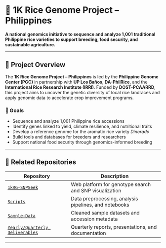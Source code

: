 # 🌾 1K Rice Genome Project – Philippines

**A national genomics initiative to sequence and analyze 1,001 traditional Philippine rice varieties to support breeding, food security, and sustainable agriculture.**

---

## 📘 Project Overview

The **1K Rice Genome Project – Philippines** is led by the **Philippine Genome Center (PGC)** in partnership with **UP Los Baños**, **DA-PhilRice**, and the **International Rice Research Institute (IRRI)**. Funded by **DOST-PCAARRD**, this project aims to uncover the genetic diversity of local rice landraces and apply genomic data to accelerate crop improvement programs.

### 🎯 Goals

- Sequence and analyze 1,001 Philippine rice accessions
- Identify genes linked to yield, climate resilience, and nutritional traits
- Develop a reference genome for the aromatic rice variety *Dinorado*
- Build tools and databases for breeders and researchers
- Support national food security through genomics-informed breeding

---

## 🧰 Related Repositories

| Repository | Description |
|------------|-------------|
| [`1kRG-SNPSeek`](https://github.com/1KRG/1kRG-Snpseek) | Web platform for genotype search and SNP visualization
| [`Scripts`](https://github.com/1KRG/1kRG-Scripts) | Data preprocessing, analysis pipelines, and notebooks |
| [`Sample-Data`](https://github.com/1KRG/1kRG-sample) | Cleaned sample datasets and accession metadata |
| [`Yearly/Quarterly Deliverables`](https://github.com/your-org/1k-rice-deliverables) | Quarterly reports, presentations, and documentation |

---




